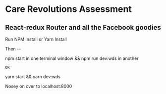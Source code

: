 # Care Revolutions Assessment

## React-redux Router and all the Facebook goodies

Run NPM Install or Yarn Install

Then --

npm start in one terminal window && npm run dev:wds in another

    OR 

yarn start && yarn dev:wds


Nosey on over to localhost:8000
